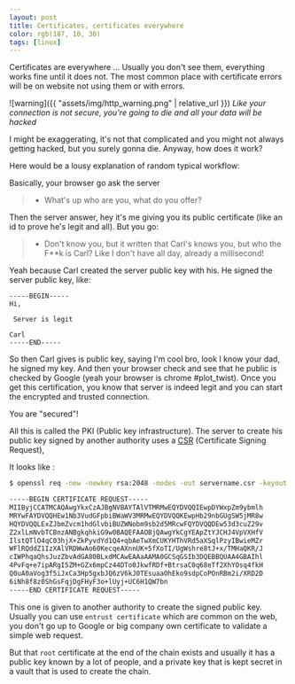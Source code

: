 ```yaml
---
layout: post
title: Certificates, certificates everywhere
color: rgb(187, 10, 30)
tags: [linux]
---
```


Certificates are everywhere ...
Usually you don't see them, everything works fine until it does not. 
The most common place with certificate errors will be on website not using them or with errors. 

![warning]({{ "assets/img/http_warning.png" | relative_url }})
*Like your connection is not secure, you're going to die and all your data will be hacked*

I might be exaggerating, it's not that complicated and you might not always getting hacked, but you surely gonna die.
Anyway, how does it work?

Here would be a lousy explanation of random typical workflow:

Basically, your browser go ask the server
>  - What's up who are you, what do you offer?

Then the server answer, hey it's me giving you its public certificate (like an id to prove he's legit and all).
But you go:
>  - Don't know you, but it written that Carl's knows you, but who the F**k is Carl? Like I don't have all day, already a millisecond!
  
Yeah because Carl created the server public key with his. He signed the server public key, like:

```
-----BEGIN-----
Hi,

 Server is legit 
 
Carl
-----END-----
```
 
So then Carl gives is public key, saying I'm cool bro, look I know your dad, he signed my key. 
And then your browser check and see that he public is checked by Google (yeah your browser is chrome #plot_twist).
Once you get this certification, you know that server is indeed legit and you can start the encrypted and trusted connection.

You are "secured"!

All this is called the PKI (Public key infrastructure).
The server to create his public key signed by another authority uses a [CSR](https://www.sslshopper.com/what-is-a-csr-certificate-signing-request.html) (Certificate Signing Request), 

It looks like :

```bash
$ openssl req -new -newkey rsa:2048 -nodes -out servername.csr -keyout servername.key

-----BEGIN CERTIFICATE REQUEST-----
MIIByjCCATMCAQAwgYkxCzAJBgNVBAYTAlVTMRMwEQYDVQQIEwpDYWxpZm9ybmlh
MRYwFAYDVQQHEw1Nb3VudGFpbiBWaWV3MRMwEQYDVQQKEwpHb29nbGUgSW5jMR8w
HQYDVQQLExZJbmZvcm1hdGlvbiBUZWNobm9sb2d5MRcwFQYDVQQDEw53d3cuZ29v
Z2xlLmNvbTCBnzANBgkqhkiG9w0BAQEFAAOBjQAwgYkCgYEApZtYJCHJ4VpVXHfV
IlstQTlO4qC03hjX+ZkPyvdYd1Q4+qbAeTwXmCUKYHThVRd5aXSqlPzyIBwieMZr
WFlRQddZ1IzXAlVRDWwAo60KecqeAXnnUK+5fXoTI/UgWshre8tJ+x/TMHaQKR/J
cIWPhqaQhsJuzZbvAdGA80BLxdMCAwEAAaAAMA0GCSqGSIb3DQEBBQUAA4GBAIhl
4PvFq+e7ipARgI5ZM+GZx6mpCz44DTo0JkwfRDf+BtrsaC0q68eTf2XhYOsq4fkH
Q0uA0aVog3f5iJxCa3Hp5gxbJQ6zV6kJ0TEsuaaOhEko9sdpCoPOnRBm2i/XRD2D
6iNh8f8z0ShGsFqjDgFHyF3o+lUyj+UC6H1QW7bn
-----END CERTIFICATE REQUEST-----
```


This one is given to another authority to create the signed public key. 
Usually you can use `entrust certificate` which are common on the web, you don't go up to Google or big company own certificate to validate a simple web request.
 
But that `root` certificate at the end of the chain exists and usually it has a public key known by a lot of people, 
and a private key that is kept secret in a vault that is used to create the chain.
 
